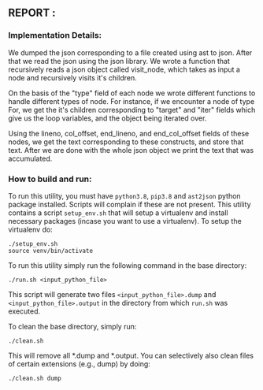 ## REPORT : 

### Implementation Details:

We dumped the json corresponding to a file created using ast to json. After that we read the json using the json library. We wrote a function that recursively reads a json object called visit_node, which takes as input a node and recursively visits it's children.
    
On the basis of the "type" field of each node we wrote different functions to handle different types of node. For instance, if we encounter a node of type For, we get the it's children corresponding to "target" and "iter" fields which give us the loop variables, and the object being iterated over. 
    
Using the lineno, col_offset, end_lineno, and end_col_offset fields of these nodes, we get the text corresponding to these constructs, and store that text. After we are done with the whole json object we print the text that was accumulated. 

### How to build and run:

To run this utility, you must have `python3.8`, `pip3.8` and `ast2json` python package installed. Scripts will complain if these are not present.
This utility contains a script `setup_env.sh` that will setup a virtualenv and install necessary packages (incase you want to use a virtualenv). To setup the virtualenv do:

    ./setup_env.sh
    source venv/bin/activate

To run this utility simply run the following command in the base directory:

    ./run.sh <input_python_file>

This script will generate two files `<input_python_file>.dump` and `<input_python_file>.output` in the directory from which `run.sh` was executed.

To clean the base directory, simply run:

    ./clean.sh

This will remove all *.dump and *.output. You can selectively also clean files of certain extensions (e.g., dump) by doing:

    ./clean.sh dump


    